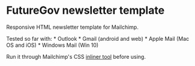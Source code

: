 # FutureGov newsletter template

Responsive HTML newsletter template for Mailchimp.

Tested so far with:
    * Outlook
    * Gmail (android and web)
    * Apple Mail (Mac OS and iOS)
    * Windows Mail (Win 10)

Run it through Mailchimp's CSS [inliner tool](https://templates.mailchimp.com/resources/inline-css/) before using.